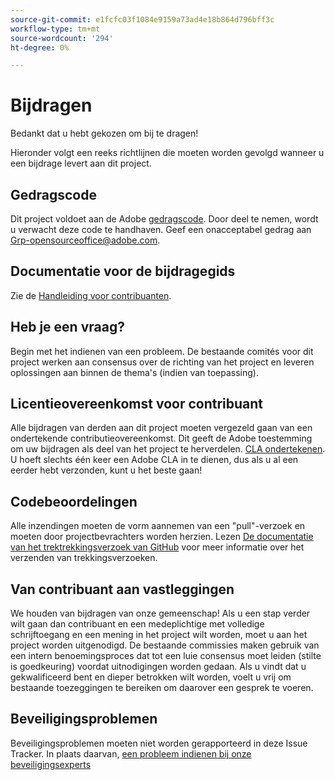 ```yaml
---
source-git-commit: e1fcfc03f1084e9159a73ad4e18b864d796bff3c
workflow-type: tm+mt
source-wordcount: '294'
ht-degree: 0%

---
```

# Bijdragen

Bedankt dat u hebt gekozen om bij te dragen!

Hieronder volgt een reeks richtlijnen die moeten worden gevolgd wanneer u een bijdrage levert aan dit project.

## Gedragscode

Dit project voldoet aan de Adobe [gedragscode](code-of-conduct.md). Door deel te nemen, wordt u verwacht deze code te handhaven. Geef een onacceptabel gedrag aan
[Grp-opensourceoffice@adobe.com](mailto:Grp-opensourceoffice@adobe.com).

## Documentatie voor de bijdragegids

Zie de [Handleiding voor contribuanten](https://experienceleague.adobe.com/docs/contributor/contributor-guide/introduction.html).

## Heb je een vraag?

Begin met het indienen van een probleem. De bestaande comités voor dit project werken aan consensus over de richting van het project en leveren oplossingen aan binnen de thema&#39;s (indien van toepassing).

## Licentieovereenkomst voor contribuant

Alle bijdragen van derden aan dit project moeten vergezeld gaan van een ondertekende contributieovereenkomst. Dit geeft de Adobe toestemming om uw bijdragen als deel van het project te herverdelen. [CLA ondertekenen](http://opensource.adobe.com/cla.html). U hoeft slechts één keer een Adobe CLA in te dienen, dus als u al een eerder hebt verzonden, kunt u het beste gaan!

## Codebeoordelingen

Alle inzendingen moeten de vorm aannemen van een &quot;pull&quot;-verzoek en moeten door projectbevrachters worden herzien. Lezen [De documentatie van het trektrekkingsverzoek van GitHub](https://help.github.com/articles/about-pull-requests/)
voor meer informatie over het verzenden van trekkingsverzoeken.

<!--
Lastly, please follow the [pull request template](PULL_REQUEST_TEMPLATE.md) when
submitting a pull request!
-->

## Van contribuant aan vastleggingen

We houden van bijdragen van onze gemeenschap! Als u een stap verder wilt gaan dan contribuant en een medeplichtige met volledige schrijftoegang en een mening in het project wilt worden, moet u aan het project worden uitgenodigd. De bestaande commissies maken gebruik van een intern benoemingsproces dat tot een luie consensus moet leiden (stilte is goedkeuring) voordat uitnodigingen worden gedaan. Als u vindt dat u gekwalificeerd bent en dieper betrokken wilt worden, voelt u vrij om bestaande toezeggingen te bereiken om daarover een gesprek te voeren.

## Beveiligingsproblemen

Beveiligingsproblemen moeten niet worden gerapporteerd in deze Issue Tracker. In plaats daarvan, [een probleem indienen bij onze beveiligingsexperts](https://helpx.adobe.com/security/alertus.html)
